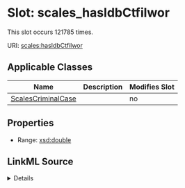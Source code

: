 

# Slot: scales_hasIdbCtfilwor




This slot occurs 121785 times.


URI: [scales:hasIdbCtfilwor](http://schemas.scales-okn.org/rdf/scales#hasIdbCtfilwor)



<!-- no inheritance hierarchy -->





## Applicable Classes

| Name | Description | Modifies Slot |
| --- | --- | --- |
| [ScalesCriminalCase](../classes/ScalesCriminalCase.md) |  |  no  |







## Properties

* Range: [xsd:double](http://www.w3.org/2001/XMLSchema#double)







## LinkML Source

<details>

```yaml
name: scales_hasIdbCtfilwor
from_schema: okns:scales-kg
rank: 1000
slot_uri: scales:hasIdbCtfilwor
alias: scales_hasIdbCtfilwor
domain_of:
- scales_CriminalCase
range: double

```
</details>